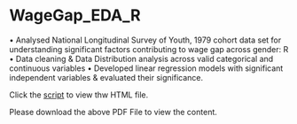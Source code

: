# WageGap_EDA_R

• Analysed National Longitudinal Survey of Youth, 1979 cohort data set for understanding significant factors contributing to wage gap across gender: R
• Data cleaning & Data Distribution analysis across valid categorical and continuous variables
• Developed linear regression models with significant independent variables & evaluated their significance.


Click the [script](https://drive.google.com/open?id=1TREqyt3YLkB77pp7ZHk-45HqmyatJnx-) to view thw HTML file. 

Please download the above PDF File to view the content.
